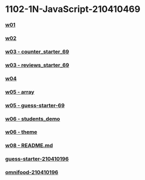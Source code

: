 # 1102-1N-JavaScript-210410469

### [w01](https://as718296.github.io/1102-1N-JavaScript-210410469/demo/w01/tictactoe_210410469.html)

### [w02](https://as718296.github.io/1102-1N-JavaScript-210410469/demo/w02/index.html)

### [w03 - counter_starter_69](https://as718296.github.io/1102-1N-JavaScript-210410469/demo/w03/counter_starter_69/index.html)

### [w03 - reviews_starter_69](https://as718296.github.io/1102-1N-JavaScript-210410469/demo/w03/reviews_starter_69/index.html)

### [w04](https://as718296.github.io/1102-1N-JavaScript-210410469/demo/w04/menu-starter-210410469/index.html)

### [w05 - array](https://as718296.github.io/1102-1N-JavaScript-210410469/demo/w05/array/index.html)

### [w05 - guess-starter-69](https://as718296.github.io/1102-1N-JavaScript-210410469/demo/w05/guess-starter-69/index.html)

### [w06 - students_demo](https://as718296.github.io/1102-1N-JavaScript-210410469/demo/w06/students_demo/index.html)

### [w06 - theme](https://as718296.github.io/1102-1N-JavaScript-210410469/demo/w06/theme/index.html)

### [w08 - README.md](https://as718296.github.io/1102-1N-JavaScript-210410469/README.md)

### [guess-starter-210410196](https://1102-1-n-java-script-210410196.vercel.app/project/guess-starter-210410196/)

### [omnifood-210410196](https://1102-1-n-java-script-210410196.vercel.app/project/omnifood-210410196/dist/)
